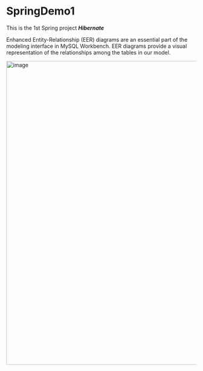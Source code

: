 # SpringDemo1
This is the 1st Spring project
___Hibernate___

Enhanced Entity-Relationship (EER) diagrams are an essential part of the modeling interface in MySQL Workbench.
EER diagrams provide a visual representation of the relationships among the tables in our model.

<img width="803" alt="image" src="https://user-images.githubusercontent.com/31963144/161632271-5558845a-cc5e-4b8b-917e-28154c568657.png">
